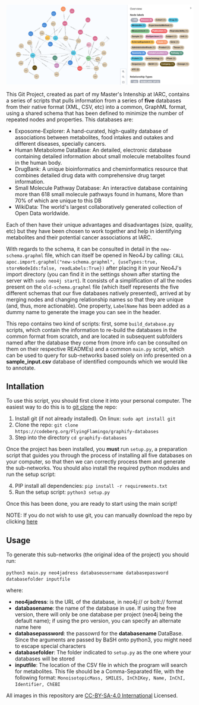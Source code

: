 <!--
SPDX-FileCopyrightText: 2022 Pablo Marcos <software@loreak.org>

SPDX-License-Identifier: MIT
-->

![The Schema for CanGraph, shown on Neo4J browser](./main_schema.png)
<br>

This Git Project, created as part of my Master's Intenship at IARC, contains a series of scripts that pulls information from a series of **five** databases from their native format (XML, CSV, etc) into a common, GraphML format, using a shared schema that has been defined to minimize the number of repeated nodes and properties. This databases are:

* Exposome-Explorer: A hand-curated, high-quality database of associations between metabolites, food intakes and outakes and different diseases, specially cancers.
* Human Metabolome DataBase: An detailed, electronic database containing detailed information about small molecule metabolites found in the human body.
* DrugBank: A unique bioinformatics and cheminformatics resource that combines detailed drug data with comprehensive drug target information.
* Small Molecule Pathway Database: An interactive database containing more than 618 small molecule pathways found in humans, More than 70% of which are unique to this DB
* WikiData: The world's largest collaboratively generated collection of Open Data worldwide.

Each of then have their unique advantages and disadvantages (size, quality, etc) but they have been chosen to work together and help in identifying metabolites and their potential cancer associations at IARC.

With regards to the schema, it can be consulted in detail in the ```new-schema.graphml``` file, which can itself be opened in Neo4J by calling: ```CALL apoc.import.graphml("new-schema.graphml", {useTypes:true, storeNodeIds:false, readLabels:True})``` after placing it in your Neo4J's import directory (you can find it in the settings shown after starting the server with ```sudo neo4j start```). It consists of a simplification of all the nodes present on the ```old-schema.graphml``` file (which itself represents the five different schemas that our five databases natively presented), arrived at by merging nodes and changing relationship names so that they are unique (and, thus, more actionable). One property, ```LabelName``` has been added as a dummy name to generate the image you can see in the header.

This repo contains two kind of scripts: first, some ```build_database.py``` scripts, which contain the information to re-build the databases in the common format from scratch, and are located in subsequent subfolders named after the database they come from (more info can be consulted on them on their respective READMEs) and a common ```main.py``` script, which can be used to query for sub-networks based solely on info presented on a **sample_input.csv** database of identified compounds which we would like to annotate.

## Intallation

To use this script, you should first clone it into your personal computer. The easiest way to do this is to [git clone](https://docs.codeberg.org/git/clone-commit-via-cli/) the repo:

1. Install git (if not already installed). On linux: ```sudo apt install git```
2. Clone the repo: ```git clone https://codeberg.org/FlyingFlamingo/graphify-databases```
3. Step into the directory ```cd graphify-databases```

Once the project has been installed, you **must** run ```setup.py```, a preparation script that guides you through the process of installing all five databases on your computer, so that then we can correctly process them and generate the sub-networks. You should also install the required python modules and run the setup script:

4. PIP install all dependencies: ```pip install -r requirements.txt```
5. Run the setup script: ```python3 setup.py```

Once this has been done, you are ready to start using the main script!

NOTE: If you do not wish to use git, you can manually download the repo by clicking [here](https://codeberg.org/FlyingFlamingo/CanGraph/archive/main.zip)

## Usage

To generate this sub-networks (the original idea of the project) you should run:

`python3 main.py neo4jadress databaseusername databasepassword databasefolder inputfile`

where:

* **neo4jadress**: is the URL of the database, in neo4j:// or bolt:// format
* **databasename**: the name of the database in use. If using the free version, there will only be one database per project (neo4j being the default name); if using the pro version, you can specify an alternate name here
* **databasepassword**: the passowrd for the **databasename** DataBase. Since the arguments are passed by BaSH onto python3, you might need to escape special characters
* **databasefolder**: The folder indicated to ```setup.py``` as the one where your databases will be stored
* **inputfile**: The location of the CSV file in which the program will search for metabolites. This file should be a Comma-Separated file, with the following format: ```MonoisotopicMass, SMILES, InChIKey, Name, InChI, Identifier, ChEBI```

All images in this repository are [CC-BY-SA-4.0 International](https://creativecommons.org/licenses/by-sa/4.0/) Licensed.
